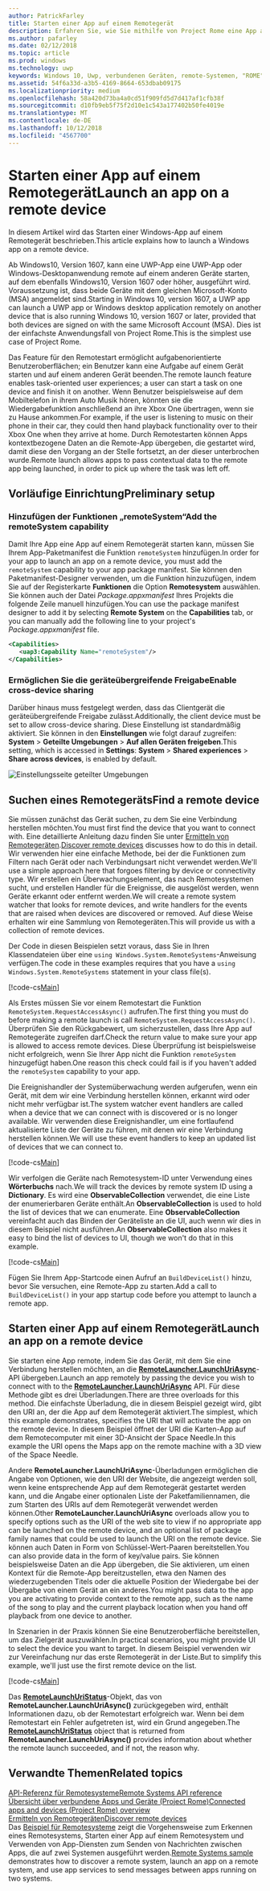 ```yaml
---
author: PatrickFarley
title: Starten einer App auf einem Remotegerät
description: Erfahren Sie, wie Sie mithilfe von Project Rome eine App auf einem Remotegerät starten können.
ms.author: pafarley
ms.date: 02/12/2018
ms.topic: article
ms.prod: windows
ms.technology: uwp
keywords: Windows 10, Uwp, verbundenen Geräten, remote-Systemen, "ROME" Projekt "ROME"
ms.assetid: 54f6a33d-a3b5-4169-8664-653dbab09175
ms.localizationpriority: medium
ms.openlocfilehash: 58a420d73ba4a0cd51f909fd5d7d417af1cfb38f
ms.sourcegitcommit: d10fb9eb5f75f2d10e1c543a177402b50fe4019e
ms.translationtype: MT
ms.contentlocale: de-DE
ms.lasthandoff: 10/12/2018
ms.locfileid: "4567700"
---
```

# <a name="launch-an-app-on-a-remote-device"></a><span data-ttu-id="a0b9c-104">Starten einer App auf einem Remotegerät</span><span class="sxs-lookup"><span data-stu-id="a0b9c-104">Launch an app on a remote device</span></span>

<span data-ttu-id="a0b9c-105">In diesem Artikel wird das Starten einer Windows-App auf einem Remotegerät beschrieben.</span><span class="sxs-lookup"><span data-stu-id="a0b9c-105">This article explains how to launch a Windows app on a remote device.</span></span>

<span data-ttu-id="a0b9c-106">Ab Windows10, Version 1607, kann eine UWP-App eine UWP-App oder Windows-Desktopanwendung remote auf einem anderen Geräte starten, auf dem ebenfalls Windows10, Version 1607 oder höher, ausgeführt wird. Voraussetzung ist, dass beide Geräte mit dem gleichen Microsoft-Konto (MSA) angemeldet sind.</span><span class="sxs-lookup"><span data-stu-id="a0b9c-106">Starting in Windows 10, version 1607, a UWP app can launch a UWP app or Windows desktop application remotely on another device that is also running Windows 10, version 1607 or later, provided that both devices are signed on with the same Microsoft Account (MSA).</span></span> <span data-ttu-id="a0b9c-107">Dies ist der einfachste Anwendungsfall von Project Rome.</span><span class="sxs-lookup"><span data-stu-id="a0b9c-107">This is the simplest use case of Project Rome.</span></span>

<span data-ttu-id="a0b9c-108">Das Feature für den Remotestart ermöglicht aufgabenorientierte Benutzeroberflächen; ein Benutzer kann eine Aufgabe auf einem Gerät starten und auf einem anderen Gerät beenden.</span><span class="sxs-lookup"><span data-stu-id="a0b9c-108">The remote launch feature enables task-oriented user experiences; a user can start a task on one device and finish it on another.</span></span> <span data-ttu-id="a0b9c-109">Wenn Benutzer beispielsweise auf dem Mobiltelefon in ihrem Auto Musik hören, könnten sie die Wiedergabefunktion anschließend an ihre Xbox One übertragen, wenn sie zu Hause ankommen.</span><span class="sxs-lookup"><span data-stu-id="a0b9c-109">For example, if the user is listening to music on their phone in their car, they could then hand playback functionality over to their Xbox One when they arrive at home.</span></span> <span data-ttu-id="a0b9c-110">Durch Remotestarten können Apps kontextbezogene Daten an die Remote-App übergeben, die gestartet wird, damit diese den Vorgang an der Stelle fortsetzt, an der dieser unterbrochen wurde.</span><span class="sxs-lookup"><span data-stu-id="a0b9c-110">Remote launch allows apps to pass contextual data to the remote app being launched, in order to pick up where the task was left off.</span></span>

## <a name="preliminary-setup"></a><span data-ttu-id="a0b9c-111">Vorläufige Einrichtung</span><span class="sxs-lookup"><span data-stu-id="a0b9c-111">Preliminary setup</span></span>

### <a name="add-the-remotesystem-capability"></a><span data-ttu-id="a0b9c-112">Hinzufügen der Funktionen „remoteSystem“</span><span class="sxs-lookup"><span data-stu-id="a0b9c-112">Add the remoteSystem capability</span></span>

<span data-ttu-id="a0b9c-113">Damit Ihre App eine App auf einem Remotegerät starten kann, müssen Sie Ihrem App-Paketmanifest die Funktion `remoteSystem` hinzufügen.</span><span class="sxs-lookup"><span data-stu-id="a0b9c-113">In order for your app to launch an app on a remote device, you must add the `remoteSystem` capability to your app package manifest.</span></span> <span data-ttu-id="a0b9c-114">Sie können den Paketmanifest-Designer verwenden, um die Funktion hinzuzufügen, indem Sie auf der Registerkarte **Funktionen** die Option **Remotesystem** auswählen. Sie können auch der Datei _Package.appxmanifest_ Ihres Projekts die folgende Zeile manuell hinzufügen.</span><span class="sxs-lookup"><span data-stu-id="a0b9c-114">You can use the package manifest designer to add it by selecting **Remote System** on the **Capabilities** tab, or you can manually add the following line to your project's _Package.appxmanifest_ file.</span></span>

``` xml
<Capabilities>
   <uap3:Capability Name="remoteSystem"/>
</Capabilities>
```

### <a name="enable-cross-device-sharing"></a><span data-ttu-id="a0b9c-115">Ermöglichen Sie die geräteübergreifende Freigabe</span><span class="sxs-lookup"><span data-stu-id="a0b9c-115">Enable cross-device sharing</span></span>

<span data-ttu-id="a0b9c-116">Darüber hinaus muss festgelegt werden, dass das Clientgerät die geräteübergreifende Freigabe zulässt.</span><span class="sxs-lookup"><span data-stu-id="a0b9c-116">Additionally, the client device must be set to allow cross-device sharing.</span></span> <span data-ttu-id="a0b9c-117">Diese Einstellung ist standardmäßig aktiviert. Sie können in den **Einstellungen** wie folgt darauf zugreifen: **System** > **Geteilte Umgebungen** > **Auf allen Geräten freigeben**.</span><span class="sxs-lookup"><span data-stu-id="a0b9c-117">This setting, which is accessed in **Settings**: **System** > **Shared experiences** > **Share across devices**, is enabled by default.</span></span> 

![Einstellungsseite geteilter Umgebungen](images/shared-experiences-settings.png)

## <a name="find-a-remote-device"></a><span data-ttu-id="a0b9c-119">Suchen eines Remotegeräts</span><span class="sxs-lookup"><span data-stu-id="a0b9c-119">Find a remote device</span></span>

<span data-ttu-id="a0b9c-120">Sie müssen zunächst das Gerät suchen, zu dem Sie eine Verbindung herstellen möchten.</span><span class="sxs-lookup"><span data-stu-id="a0b9c-120">You must first find the device that you want to connect with.</span></span> <span data-ttu-id="a0b9c-121">Eine detaillierte Anleitung dazu finden Sie unter [Ermitteln von Remotegeräten](discover-remote-devices.md).</span><span class="sxs-lookup"><span data-stu-id="a0b9c-121">[Discover remote devices](discover-remote-devices.md) discusses how to do this in detail.</span></span> <span data-ttu-id="a0b9c-122">Wir verwenden hier eine einfache Methode, bei der die Funktionen zum Filtern nach Gerät oder nach Verbindungsart nicht verwendet werden.</span><span class="sxs-lookup"><span data-stu-id="a0b9c-122">We'll use a simple approach here that forgoes filtering by device or connectivity type.</span></span> <span data-ttu-id="a0b9c-123">Wir erstellen ein Überwachungselement, das nach Remotesystemen sucht, und erstellen Handler für die Ereignisse, die ausgelöst werden, wenn Geräte erkannt oder entfernt werden.</span><span class="sxs-lookup"><span data-stu-id="a0b9c-123">We will create a remote system watcher that looks for remote devices, and write handlers for the events that are raised when devices are discovered or removed.</span></span> <span data-ttu-id="a0b9c-124">Auf diese Weise erhalten wir eine Sammlung von Remotegeräten.</span><span class="sxs-lookup"><span data-stu-id="a0b9c-124">This will provide us with a collection of remote devices.</span></span>

<span data-ttu-id="a0b9c-125">Der Code in diesen Beispielen setzt voraus, dass Sie in Ihren Klassendateien über eine `using Windows.System.RemoteSystems`-Anweisung verfügen.</span><span class="sxs-lookup"><span data-stu-id="a0b9c-125">The code in these examples requires that you have a `using Windows.System.RemoteSystems` statement in your class file(s).</span></span>

[!code-cs[Main](./code/RemoteLaunchScenario/MainPage.xaml.cs#SnippetBuildDeviceList)]

<span data-ttu-id="a0b9c-126">Als Erstes müssen Sie vor einem Remotestart die Funktion `RemoteSystem.RequestAccessAsync()` aufrufen.</span><span class="sxs-lookup"><span data-stu-id="a0b9c-126">The first thing you must do before making a remote launch is call `RemoteSystem.RequestAccessAsync()`.</span></span> <span data-ttu-id="a0b9c-127">Überprüfen Sie den Rückgabewert, um sicherzustellen, dass Ihre App auf Remotegeräte zugreifen darf.</span><span class="sxs-lookup"><span data-stu-id="a0b9c-127">Check the return value to make sure your app is allowed to access remote devices.</span></span> <span data-ttu-id="a0b9c-128">Diese Überprüfung ist beispielsweise nicht erfolgreich, wenn Sie Ihrer App nicht die Funktion `remoteSystem` hinzugefügt haben.</span><span class="sxs-lookup"><span data-stu-id="a0b9c-128">One reason this check could fail is if you haven't added the `remoteSystem` capability to your app.</span></span>

<span data-ttu-id="a0b9c-129">Die Ereignishandler der Systemüberwachung werden aufgerufen, wenn ein Gerät, mit dem wir eine Verbindung herstellen können, erkannt wird oder nicht mehr verfügbar ist.</span><span class="sxs-lookup"><span data-stu-id="a0b9c-129">The system watcher event handlers are called when a device that we can connect with is discovered or is no longer available.</span></span> <span data-ttu-id="a0b9c-130">Wir verwenden diese Ereignishandler, um eine fortlaufend aktualisierte Liste der Geräte zu führen, mit denen wir eine Verbindung herstellen können.</span><span class="sxs-lookup"><span data-stu-id="a0b9c-130">We will use these event handlers to keep an updated list of devices that we can connect to.</span></span>

[!code-cs[Main](./code/RemoteLaunchScenario/MainPage.xaml.cs#SnippetEventHandlers)]


<span data-ttu-id="a0b9c-131">Wir verfolgen die Geräte nach Remotesystem-ID unter Verwendung eines **Wörterbuchs** nach.</span><span class="sxs-lookup"><span data-stu-id="a0b9c-131">We will track the devices by remote system ID using a **Dictionary**.</span></span> <span data-ttu-id="a0b9c-132">Es wird eine **ObservableCollection** verwendet, die eine Liste der enumerierbaren Geräte enthält.</span><span class="sxs-lookup"><span data-stu-id="a0b9c-132">An **ObservableCollection** is used to hold the list of devices that we can enumerate.</span></span> <span data-ttu-id="a0b9c-133">Eine **ObservableCollection** vereinfacht auch das Binden der Geräteliste an die UI, auch wenn wir dies in diesem Beispiel nicht ausführen.</span><span class="sxs-lookup"><span data-stu-id="a0b9c-133">An **ObservableCollection** also makes it easy to bind the list of devices to UI, though we won't do that in this example.</span></span>

[!code-cs[Main](./code/RemoteLaunchScenario/MainPage.xaml.cs#SnippetMembers)]

<span data-ttu-id="a0b9c-134">Fügen Sie Ihrem App-Startcode einen Aufruf an `BuildDeviceList()` hinzu, bevor Sie versuchen, eine Remote-App zu starten.</span><span class="sxs-lookup"><span data-stu-id="a0b9c-134">Add a call to `BuildDeviceList()` in your app startup code before you attempt to launch a remote app.</span></span>

## <a name="launch-an-app-on-a-remote-device"></a><span data-ttu-id="a0b9c-135">Starten einer App auf einem Remotegerät</span><span class="sxs-lookup"><span data-stu-id="a0b9c-135">Launch an app on a remote device</span></span>

<span data-ttu-id="a0b9c-136">Sie starten eine App remote, indem Sie das Gerät, mit dem Sie eine Verbindung herstellen möchten, an die [**RemoteLauncher.LaunchUriAsync**](https://msdn.microsoft.com/library/windows/apps/windows.system.remotelauncher.launchuriasync.aspx)-API übergeben.</span><span class="sxs-lookup"><span data-stu-id="a0b9c-136">Launch an app remotely by passing the device you wish to connect with to the [**RemoteLauncher.LaunchUriAsync**](https://msdn.microsoft.com/library/windows/apps/windows.system.remotelauncher.launchuriasync.aspx) API.</span></span> <span data-ttu-id="a0b9c-137">Für diese Methode gibt es drei Überladungen.</span><span class="sxs-lookup"><span data-stu-id="a0b9c-137">There are three overloads for this method.</span></span> <span data-ttu-id="a0b9c-138">Die einfachste Überladung, die in diesem Beispiel gezeigt wird, gibt den URI an, der die App auf dem Remotegerät aktiviert.</span><span class="sxs-lookup"><span data-stu-id="a0b9c-138">The simplest, which this example demonstrates, specifies the URI that will activate the app on the remote device.</span></span> <span data-ttu-id="a0b9c-139">In diesem Beispiel öffnet der URI die Karten-App auf dem Remotecomputer mit einer 3D-Ansicht der Space Needle.</span><span class="sxs-lookup"><span data-stu-id="a0b9c-139">In this example the URI opens the Maps app on the remote machine with a 3D view of the Space Needle.</span></span>

<span data-ttu-id="a0b9c-140">Andere **RemoteLauncher.LaunchUriAsync**-Überladungen ermöglichen die Angabe von Optionen, wie den URI der Website, die angezeigt werden soll, wenn keine entsprechende App auf dem Remotegerät gestartet werden kann, und die Angabe einer optionalen Liste der Paketfamiliennamen, die zum Starten des URIs auf dem Remotegerät verwendet werden können.</span><span class="sxs-lookup"><span data-stu-id="a0b9c-140">Other **RemoteLauncher.LaunchUriAsync** overloads allow you to specify options such as the URI of the web site to view if no appropriate app can be launched on the remote device, and an optional list of package family names that could be used to launch the URI on the remote device.</span></span> <span data-ttu-id="a0b9c-141">Sie können auch Daten in Form von Schlüssel-Wert-Paaren bereitstellen.</span><span class="sxs-lookup"><span data-stu-id="a0b9c-141">You can also provide data in the form of key/value pairs.</span></span> <span data-ttu-id="a0b9c-142">Sie können beispielsweise Daten an die App übergeben, die Sie aktivieren, um einen Kontext für die Remote-App bereitzustellen, etwa den Namen des wiederzugebenden Titels oder die aktuelle Position der Wiedergabe bei der Übergabe von einem Gerät an ein anderes.</span><span class="sxs-lookup"><span data-stu-id="a0b9c-142">You might pass data to the app you are activating to provide context to the remote app, such as the name of the song to play and the current playback location when you hand off playback from one device to another.</span></span>

<span data-ttu-id="a0b9c-143">In Szenarien in der Praxis können Sie eine Benutzeroberfläche bereitstellen, um das Zielgerät auszuwählen.</span><span class="sxs-lookup"><span data-stu-id="a0b9c-143">In practical scenarios, you might provide UI to select the device you want to target.</span></span> <span data-ttu-id="a0b9c-144">In diesem Beispiel verwenden wir zur Vereinfachung nur das erste Remotegerät in der Liste.</span><span class="sxs-lookup"><span data-stu-id="a0b9c-144">But to simplify this example, we'll just use the first remote device on the list.</span></span>

[!code-cs[Main](./code/RemoteLaunchScenario/MainPage.xaml.cs#SnippetRemoteUriLaunch)]

<span data-ttu-id="a0b9c-145">Das [**RemoteLaunchUriStatus**](https://msdn.microsoft.com/library/windows/apps/windows.system.remotelaunchuristatus.aspx)-Objekt, das von **RemoteLauncher.LaunchUriAsync()** zurückgegeben wird, enthält Informationen dazu, ob der Remotestart erfolgreich war. Wenn bei dem Remotestart ein Fehler aufgetreten ist, wird ein Grund angegeben.</span><span class="sxs-lookup"><span data-stu-id="a0b9c-145">The [**RemoteLaunchUriStatus**](https://msdn.microsoft.com/library/windows/apps/windows.system.remotelaunchuristatus.aspx) object that is returned from **RemoteLauncher.LaunchUriAsync()** provides information about whether the remote launch succeeded, and if not, the reason why.</span></span>

## <a name="related-topics"></a><span data-ttu-id="a0b9c-146">Verwandte Themen</span><span class="sxs-lookup"><span data-stu-id="a0b9c-146">Related topics</span></span>

[<span data-ttu-id="a0b9c-147">API-Referenz für Remotesysteme</span><span class="sxs-lookup"><span data-stu-id="a0b9c-147">Remote Systems API reference</span></span>](https://msdn.microsoft.com/library/windows/apps/Windows.System.RemoteSystems)  
[<span data-ttu-id="a0b9c-148">Übersicht über verbundene Apps und Geräte (Project Rome)</span><span class="sxs-lookup"><span data-stu-id="a0b9c-148">Connected apps and devices (Project Rome) overview</span></span>](connected-apps-and-devices.md)  
[<span data-ttu-id="a0b9c-149">Ermitteln von Remotegeräten</span><span class="sxs-lookup"><span data-stu-id="a0b9c-149">Discover remote devices</span></span>](discover-remote-devices.md)  
<span data-ttu-id="a0b9c-150">Das [Beispiel für Remotesysteme](https://github.com/Microsoft/Windows-universal-samples/tree/dev/Samples/RemoteSystems) zeigt die Vorgehensweise zum Erkennen eines Remotesystems, Starten einer App auf einem Remotesystem und Verwenden von App-Diensten zum Senden von Nachrichten zwischen Apps, die auf zwei Systemen ausgeführt werden.</span><span class="sxs-lookup"><span data-stu-id="a0b9c-150">[Remote Systems sample](https://github.com/Microsoft/Windows-universal-samples/tree/dev/Samples/RemoteSystems) demonstrates how to discover a remote system, launch an app on a remote system, and use app services to send messages between apps running on two systems.</span></span>
